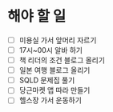 # 해야 할 일

- [ ] 미용실 가서 앞머리 자르기
- [ ] 17시~00시 알바 하기
- [ ] 책 리더의 조건 블로그 올리기
- [ ] 일본 여행 블로그 올리기
- [ ] SQLD 문제집 풀기
- [ ] 당근마켓 앱 따라 만들기
- [ ] 헬스장 가서 운동하기
